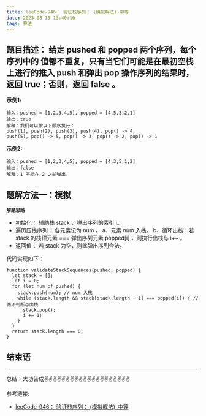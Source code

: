 ```yaml
---
title: leeCode-946： 验证栈序列： (模拟解法)-中等
date: 2023-08-15 13:40:16
tags: 算法
---
```



<meta name="referrer" content="no-referrer"/>


## 题目描述：  给定 pushed 和 popped 两个序列，每个序列中的 值都不重复，只有当它们可能是在最初空栈上进行的推入 push 和弹出 pop 操作序列的结果时，返回 true；否则，返回 false 。


**示例1:**


```
输入：pushed = [1,2,3,4,5], popped = [4,5,3,2,1]
输出：true
解释：我们可以按以下顺序执行：
push(1), push(2), push(3), push(4), pop() -> 4,
push(5), pop() -> 5, pop() -> 3, pop() -> 2, pop() -> 1

```

**示例2:**

```
输入：pushed = [1,2,3,4,5], popped = [4,3,5,1,2]
输出：false
解释：1 不能在 2 之前弹出。
```



## 题解方法一：模拟

**`解题思路`**
* 初始化： 辅助栈 stack ，弹出序列的索引 i。 
* 遍历压栈序列： 各元素记为 num 。
    a、元素 num 入栈。
    b、循环出栈：若 stack 的栈顶元素 === 弹出序列元素 popped[i] ，则执行出栈与 i++ 。
* 返回值： 若 stack 为空，则此弹出序列合法。

代码实现如下： 
```
function validateStackSequences(pushed, popped) {
  let stack = [];
  let i = 0;
  for (let num of pushed) {
    stack.push(num); // num 入栈
    while (stack.length && stack[stack.length - 1] === popped[i]) { // 循环判断与出栈
      stack.pop();
      i += 1;
    }
  }
  return stack.length === 0;
}
```


## 结束语
---
总结：大功告成✌️✌️✌️✌️✌️✌️✌️✌️✌️✌️✌️✌️✌️✌️✌️✌️✌️✌️✌️✌️


参考链接:
* [leeCode-946： 验证栈序列： (模拟解法)-中等](https://leetcode.cn/problems/validate-stack-sequences/solutions/2362056/946-yan-zheng-zhan-xu-lie-mo-ni-qing-xi-wpxi6/)